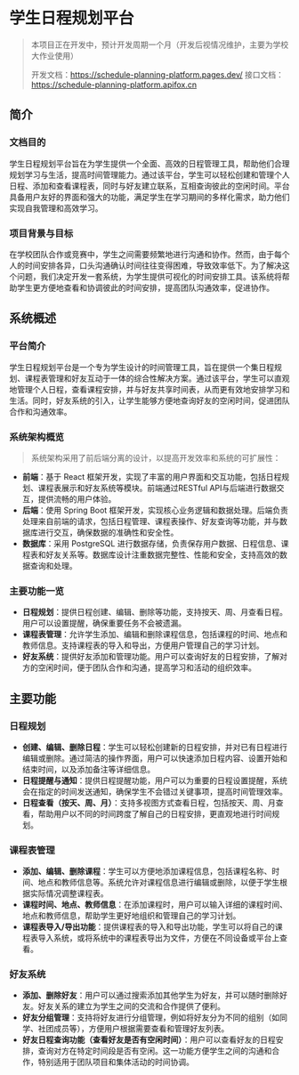 # 学生日程规划平台

> 本项目正在开发中，预计开发周期一个月（开发后视情况维护，主要为学校大作业使用）
> 
> 开发文档：https://schedule-planning-platform.pages.dev/
> 接口文档：https://schedule-planning-platform.apifox.cn

## 简介

### 文档目的

学生日程规划平台旨在为学生提供一个全面、高效的日程管理工具，帮助他们合理规划学习与生活，提高时间管理能力。通过该平台，学生可以轻松创建和管理个人日程、添加和查看课程表，同时与好友建立联系，互相查询彼此的空闲时间。平台具备用户友好的界面和强大的功能，满足学生在学习期间的多样化需求，助力他们实现自我管理和高效学习。

### 项目背景与目标

在学校团队合作或竞赛中，学生之间需要频繁地进行沟通和协作。然而，由于每个人的时间安排各异，口头沟通确认时间往往变得困难，导致效率低下。为了解决这个问题，我们决定开发一套系统，为学生提供可视化的时间安排工具。该系统将帮助学生更方便地查看和协调彼此的时间安排，提高团队沟通效率，促进协作。



## 系统概述

### 平台简介

学生日程规划平台是一个专为学生设计的时间管理工具，旨在提供一个集日程规划、课程表管理和好友互动于一体的综合性解决方案。通过该平台，学生可以直观地管理个人日程，查看课程安排，并与好友共享时间表，从而更有效地安排学习和生活。同时，好友系统的引入，让学生能够方便地查询好友的空闲时间，促进团队合作和沟通效率。

### 系统架构概览

> 系统架构采用了前后端分离的设计，以提高开发效率和系统的可扩展性：

- **前端**：基于 React 框架开发，实现了丰富的用户界面和交互功能，包括日程规划、课程表展示和好友系统等模块。前端通过RESTful API与后端进行数据交互，提供流畅的用户体验。
- **后端**：使用 Spring Boot 框架开发，实现核心业务逻辑和数据处理。后端负责处理来自前端的请求，包括日程管理、课程表操作、好友查询等功能，并与数据库进行交互，确保数据的准确性和安全性。
- **数据库**：采用 PostgreSQL 进行数据存储，负责保存用户数据、日程信息、课程表和好友关系等。数据库设计注重数据完整性、性能和安全，支持高效的数据查询和处理。

### 主要功能一览

- **日程规划**：提供日程创建、编辑、删除等功能，支持按天、周、月查看日程。用户可以设置提醒，确保重要任务不会被遗漏。
- **课程表管理**：允许学生添加、编辑和删除课程信息，包括课程的时间、地点和教师信息。支持课程表的导入和导出，方便用户管理自己的学习计划。
- **好友系统**：提供好友添加和管理功能。用户可以查询好友的日程安排，了解对方的空闲时间，便于团队合作和沟通，提高学习和活动的组织效率。



## 主要功能

### 日程规划

- **创建、编辑、删除日程**：学生可以轻松创建新的日程安排，并对已有日程进行编辑或删除。通过简洁的操作界面，用户可以快速添加日程内容、设置开始和结束时间，以及添加备注等详细信息。
- **日程提醒与通知**：提供日程提醒功能，用户可以为重要的日程设置提醒，系统会在指定的时间发送通知，确保学生不会错过关键事项，提高时间管理效率。
- **日程查看（按天、周、月）**：支持多视图方式查看日程，包括按天、周、月查看，帮助用户以不同的时间跨度了解自己的日程安排，更直观地进行时间规划。

### 课程表管理

- **添加、编辑、删除课程**：学生可以方便地添加课程信息，包括课程名称、时间、地点和教师信息等。系统允许对课程信息进行编辑或删除，以便于学生根据实际情况调整课程表。
- **课程时间、地点、教师信息**：在添加课程时，用户可以输入详细的课程时间、地点和教师信息，帮助学生更好地组织和管理自己的学习计划。
- **课程表导入/导出功能**：提供课程表的导入和导出功能，学生可以将自己的课程表导入系统，或将系统中的课程表导出为文件，方便在不同设备或平台上查看。

### 好友系统

- **添加、删除好友**：用户可以通过搜索添加其他学生为好友，并可以随时删除好友。好友关系的建立为学生之间的交流和合作提供了便利。
- **好友分组管理**：支持将好友进行分组管理，例如将好友分为不同的组别（如同学、社团成员等），方便用户根据需要查看和管理好友列表。
- **好友日程查询功能（查看好友是否有空闲时间）**：用户可以查看好友的日程安排，查询对方在特定时间段是否有空闲。这一功能方便学生之间的沟通和合作，特别适用于团队项目和集体活动的时间协调。